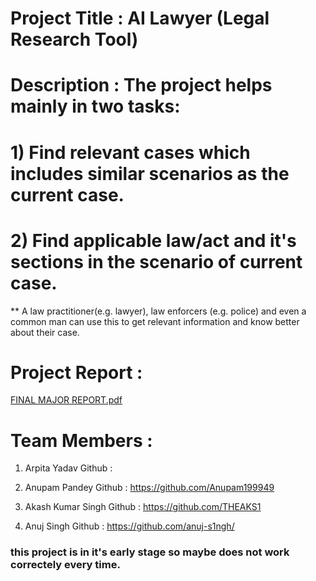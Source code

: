 # Project Title : AI Lawyer (Legal Research Tool)

# Description : The project helps mainly in two tasks: 
# 1) Find relevant cases which includes similar scenarios as the current case.
# 2) Find applicable law/act and it's sections in the scenario of current case.

** A law practitioner(e.g. lawyer), law enforcers (e.g. police) and even a common man can use this to get relevant information and know better about their case.


# Project Report :

[FINAL MAJOR REPORT.pdf](https://github.com/anuj-s1ngh/major_project_ai_lawyer/files/11571979/FINAL.MAJOR.REPORT.pdf)


# Team Members :

1) Arpita Yadav
Github : 

2) Anupam Pandey
Github : https://github.com/Anupam199949

3) Akash Kumar Singh
Github : https://github.com/THEAKS1

4) Anuj Singh
Github : https://github.com/anuj-s1ngh/


### this project is in it's early stage so maybe does not work correctely every time.
